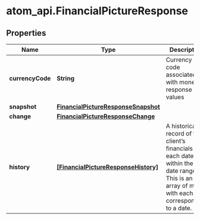 # atom_api.FinancialPictureResponse

## Properties
Name | Type | Description | Notes
------------ | ------------- | ------------- | -------------
**currencyCode** | **String** | Currency code associated with monetary response values | 
**snapshot** | [**FinancialPictureResponseSnapshot**](FinancialPictureResponseSnapshot.md) |  | 
**change** | [**FinancialPictureResponseChange**](FinancialPictureResponseChange.md) |  | [optional] 
**history** | [**[FinancialPictureResponseHistory]**](FinancialPictureResponseHistory.md) | A historical record of the client’s financials for each date within the date range. This is an array of maps, with each map corresponding to a date. | [optional] 



